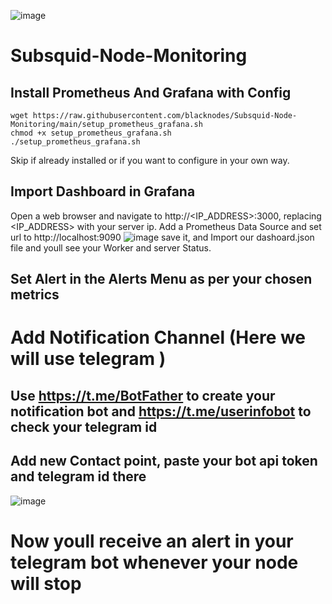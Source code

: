 ![image](https://github.com/blacknodes/subsquid-dashboard/assets/85839823/ee096020-5dfe-416d-a0b0-4716e5b8f21f)
# Subsquid-Node-Monitoring
## Install Prometheus And Grafana with Config
```
wget https://raw.githubusercontent.com/blacknodes/Subsquid-Node-Monitoring/main/setup_prometheus_grafana.sh
chmod +x setup_prometheus_grafana.sh
./setup_prometheus_grafana.sh
```
Skip if already installed or if you want to configure in your own way.
## Import Dashboard in Grafana
Open a web browser and navigate to http://<IP_ADDRESS>:3000, replacing <IP_ADDRESS> with your server ip.
Add a Prometheus Data Source and set url to http://localhost:9090 ![image](https://github.com/blacknodes/Subsquid-Node-Monitoring/assets/85839823/30d913cb-7022-4e5c-81f6-97f612a9c7c6)
  save it, and Import our dashoard.json file and youll see your Worker and server Status.
## Set Alert in the Alerts Menu as per your chosen metrics

# Add Notification Channel (Here we will use telegram )
## Use https://t.me/BotFather to create your notification bot and https://t.me/userinfobot to check your telegram id
## Add new Contact point, paste your bot api token and telegram id there
![image](https://github.com/blacknodes/Node-Services/assets/85839823/a8d66cdd-c497-4ffd-814e-f030faff848b)

# Now youll receive an alert in your telegram bot whenever your node will stop
